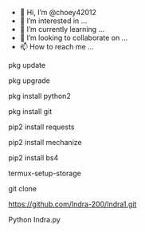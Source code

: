 - 👋 Hi, I’m @choey42012
- 👀 I’m interested in ...
- 🌱 I’m currently learning ...
- 💞️ I’m looking to collaborate on ...
- 📫 How to reach me ...

<!---
choey42012/choey42012 is a ✨ special ✨ repository because its `README.md` (this file) appears on your GitHub profile.
You can click the Preview link to take a look at your changes.
--->
pkg update

pkg upgrade

pkg install python2

pkg install git

pip2 install requests

pip2 install mechanize

pip2 install bs4

termux-setup-storage

git clone

https://github.com/Indra-200/Indra1.git

Python Indra.py
